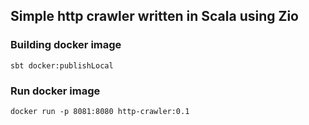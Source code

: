 ## Simple http crawler written in Scala using Zio

### Building docker image 
`sbt docker:publishLocal`

### Run docker image 
`docker run -p 8081:8080 http-crawler:0.1`
